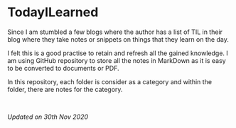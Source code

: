# TodayILearned
Since I am stumbled a few blogs where the author has a list of TIL in their blog where they take notes or snippets on things that they learn on the day.  

I felt this is a good practise to retain and refresh all the gained knowledge. I am using GitHub repository to store all the notes in MarkDown as it is easy to be converted to documents or PDF.

In this repository, each folder is consider as a category and within the folder, there are notes for the category.

<br />


*Updated on 30th Nov 2020*
